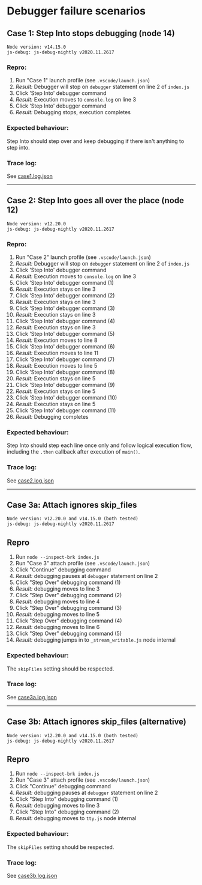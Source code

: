 # Debugger failure scenarios

## Case 1: Step Into stops debugging (node 14)

```
Node version: v14.15.0
js-debug: js-debug-nightly v2020.11.2617
```

### Repro:

1. Run "Case 1" launch profile (see `.vscode/launch.json`)
2. _Result:_ Debugger will stop on `debugger` statement on line 2 of `index.js`
3. Click 'Step Into' debugger command
4. _Result:_ Execution moves to `console.log` on line 3
5. Click 'Step Into' debugger command
6. _Result:_ Debugging stops, execution completes

### Expected behaviour:

Step Into should step over and keep debugging if there isn't anything to step into.

### Trace log:

See [case1.log.json](case1.log.json)

---

## Case 2: Step Into goes all over the place (node 12)

```
Node version: v12.20.0
js-debug: js-debug-nightly v2020.11.2617
```

### Repro:

1. Run "Case 2" launch profile (see `.vscode/launch.json`)
2. _Result:_ Debugger will stop on `debugger` statement on line 2 of `index.js`
3. Click 'Step Into' debugger command
4. _Result:_ Execution moves to `console.log` on line 3
5. Click 'Step Into' debugger command (1)
6. _Result:_ Execution stays on line 3
7. Click 'Step Into' debugger command (2)
8. _Result:_ Execution stays on line 3
9. Click 'Step Into' debugger command (3)
10. _Result:_ Execution stays on line 3
11. Click 'Step Into' debugger command (4)
12. _Result:_ Execution stays on line 3
13. Click 'Step Into' debugger command (5)
14. _Result:_ Execution moves to line 8
15. Click 'Step Into' debugger command (6)
16. _Result:_ Execution moves to line 11
17. Click 'Step Into' debugger command (7)
18. _Result:_ Execution moves to line 5
19. Click 'Step Into' debugger command (8)
20. _Result:_ Execution stays on line 5
21. Click 'Step Into' debugger command (9)
22. _Result:_ Execution stays on line 5
23. Click 'Step Into' debugger command (10)
24. _Result:_ Execution stays on line 5
25. Click 'Step Into' debugger command (11)
26. _Result:_ Debugging completes

### Expected behaviour:

Step Into should step each line once only and follow logical execution flow, including the `.then` callback after execution of `main()`.

### Trace log:

See [case2.log.json](case2.log.json)

---

## Case 3a: Attach ignores skip_files

```
Node version: v12.20.0 and v14.15.0 (both tested)
js-debug: js-debug-nightly v2020.11.2617
```

## Repro

1. Run `node --inspect-brk index.js`
2. Run "Case 3" attach profile (see `.vscode/launch.json`)
3. Click "Continue" debugging command
4. _Result:_ debugging pauses at `debugger` statement on line 2
5. Click "Step Over" debugging command (1)
6. _Result:_ debugging moves to line 3
7. Click "Step Over" debugging command (2)
8. _Result:_ debugging moves to line 4
9. Click "Step Over" debugging command (3)
10. _Result:_ debugging moves to line 5
11. Click "Step Over" debugging command (4)
12. _Result:_ debugging moves to line 6
13. Click "Step Over" debugging command (5)
14. _Result:_ debugging jumps in to `_stream_writable.js` node internal

### Expected behaviour:

The `skipFiles` setting should be respected.

### Trace log:

See [case3a.log.json](case3a.log.json)

---

## Case 3b: Attach ignores skip_files (alternative)

```
Node version: v12.20.0 and v14.15.0 (both tested)
js-debug: js-debug-nightly v2020.11.2617
```

## Repro

1. Run `node --inspect-brk index.js`
2. Run "Case 3" attach profile (see `.vscode/launch.json`)
3. Click "Continue" debugging command
4. _Result:_ debugging pauses at `debugger` statement on line 2
5. Click "Step Into" debugging command (1)
6. _Result:_ debugging moves to line 3
7. Click "Step Into" debugging command (2)
8. _Result:_ debugging moves to `tty.js` node internal

### Expected behaviour:

The `skipFiles` setting should be respected.

### Trace log:

See [case3b.log.json](case3b.log.json)
